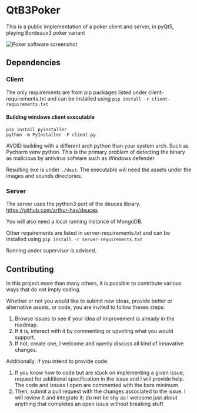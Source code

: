 # QtB3Poker

This is a public implementation of a poker client and server, in pyQt5, playing Bordeaux3 poker variant

![Poker software screenshot](https://raw.githubusercontent.com/arthur-hav/QtB3Poker/main/images/showdown.PNG)

## Dependencies

### Client

The only requirements are from pip packages listed under client-requirements.txt and can be installed using `pip install -r client-requirements.txt`

#### Building windows client executable

```
pip install pyinstaller
python -m PyInstaller -F client.py
```

AVOID building with a different arch python than your system arch. Such as Pycharm venv python. 
This is the primary problem of detecting the binary as malicious by antivirus sofware such as Windows defender.

Resulting exe is under `./dest`. The executable will need the assets
under the images and sounds directories.

### Server

The server uses the python3 port of the deuces library. https://github.com/arthur-hav/deuces

You will also need a local running instance of MongoDB.

Other requirements are listed in server-requirements.txt and can be installed 
using `pip install -r server-requirements.txt`

Running under supervisor is advised.

## Contributing

In this project more than many others, it is possible to contribute various ways that do not imply coding.

Whether or not you would like to submit new ideas, provide better or alternative assets, or code, you are invited to follow theses steps:

1. Browse issues to see if your idea of improvement is already in the roadmap.
2. If it is, interact with it by commenting or upvoting what you would support.
3. If not, create one, I welcome and openly discuss all kind of innovative changes.

Additionally, if you intend to provide code:

1. If you know how to code but are stuck on implementing a given issue, request for additional specification in the issue and I will provide help. The code and issues I open are commented with the bare minimum.
2. Then, submit a pull request with the changes associated to the issue. I will review it and integrate it; do not be shy as I welcome just about anything that completes an open issue without breaking stuff.
